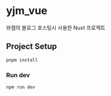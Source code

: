 # yjm_vue

와잼의 블로그 포스팅시 사용한 Nuxt 프로젝트


## Project Setup

```sh
pnpm install
```

### Run dev

```sh
npm run dev
```
